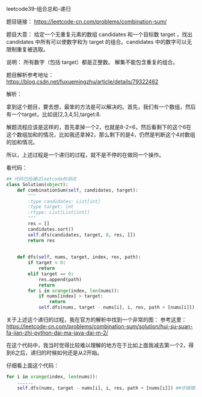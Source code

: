 leetcode39-组合总和-递归

题目链接： https://leetcode-cn.com/problems/combination-sum/

题目大意：
给定一个无重复元素的数组 candidates 和一个目标数 target ，找出 candidates 中所有可以使数字和为 target 的组合。candidates 中的数字可以无限制重复被选取。

说明：
所有数字（包括 target）都是正整数。
解集不能包含重复的组合。 

题目解析参考地址：https://blog.csdn.net/fuxuemingzhu/article/details/79322462


解析：

拿到这个题目，要去想，最笨的方法是可以解决的。首先，我们有一个数组，然后有一个target，比如说[2,3,4,5],target:8.

解题流程应该是这样的，首先拿掉一个2，也就是8-2=6，然后看剩下的这个6在这个数组加和的情况，比如我还拿掉2，那么剩下的是4，仍然是判断这个4对数组的加和情况。

所以，上述过程是一个递归的过程，就不是不停的在做同一个操作。

看代码：

```python
## 代码已经通过leetcode的测试
class Solution(object):
    def combinationSum(self, candidates, target):
        """
        :type candidates: List[int]
        :type target: int
        :rtype: List[List[int]]
        """
        res = []
        candidates.sort()
        self.dfs(candidates, target, 0, res, [])
        return res
    
    
    def dfs(self, nums, target, index, res, path):
        if target < 0:
            return
        elif target == 0:
            res.append(path)
            return
        for i in xrange(index, len(nums)):
            if nums[index] > target:
                return
            self.dfs(nums, target - nums[i], i, res, path + [nums[i]])
```

关于上述这个递归的过程，我在官方的解析中找到一个非常的图：
参考这里：https://leetcode-cn.com/problems/combination-sum/solution/hui-su-suan-fa-jian-zhi-python-dai-ma-java-dai-m-2/

在这个代码中，我当时觉得比较难以理解的地方在于比如上面我减去第一个2，得到6之后，递归的时候如何还是从2开始。

仔细看上面这个代码：
```python
for i in xrange(index, len(nums)):
    ......
    self.dfs(nums, target - nums[i], i, res, path + [nums[i]]) ##仔细理解这两行代码，从而符合官方解析的图，举上面那个例子，去琢磨，不好说出来
```
